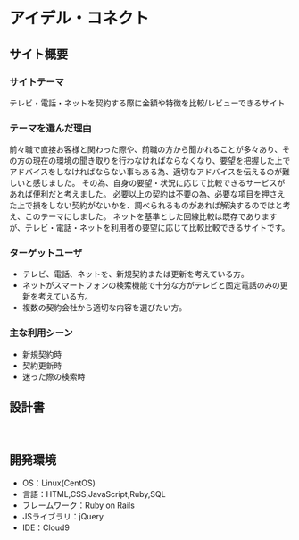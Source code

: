 # ​アイデル・コネクト
## サイト概要
### サイトテーマ
​テレビ・電話・ネットを契約する際に金額や特徴を比較/レビューできるサイト
### テーマを選んだ理由
​前々職で直接お客様と関わった際や、前職の方から聞かれることが多々あり、その方の現在の環境の聞き取りを行わなければならなくなり、要望を把握した上でアドバイスをしなければならない事もある為、適切なアドバイスを伝えるのが難しいと感じました。
その為、自身の要望・状況に応じて比較できるサービスがあれば便利だと考えました。
必要以上の契約は不要の為、必要な項目を押さえた上で損をしない契約がないかを、調べられるものがあれば解決するのではと考え、このテーマにしました。
ネットを基準とした回線比較は既存でありますが、テレビ・電話・ネットを利用者の要望に応じて比較比較できるサイトです。
### ターゲットユーザ
- テレビ、電話、ネットを、​新規契約または更新を考えている方。　
- ネットがスマートフォンの検索機能で十分な方がテレビと固定電話のみの更新を考えている方。　
- 複数の契約会社から適切な内容を選びたい方。　
### 主な利用シーン
- 新規契約時　
- 契約更新時　
- 迷った際の検索時
## 設計書

​
## 開発環境
- OS：Linux(CentOS)
- 言語：HTML,CSS,JavaScript,Ruby,SQL
- フレームワーク：Ruby on Rails
- JSライブラリ：jQuery
- IDE：Cloud9
